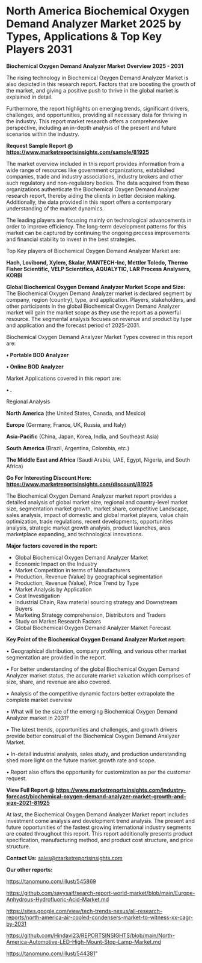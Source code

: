 # North America Biochemical Oxygen Demand Analyzer Market 2025 by Types, Applications & Top Key Players 2031

<Strong> Biochemical Oxygen Demand Analyzer Market Overview 2025 - 2031</strong>

The rising technology in Biochemical Oxygen Demand Analyzer Market is also depicted in this research report. Factors that are boosting the growth of the market, and giving a positive push to thrive in the global market is explained in detail.

Furthermore, the report highlights on emerging trends, significant drivers, challenges, and opportunities, providing all necessary data for thriving in the industry. This report market research offers a comprehensive perspective, including an in-depth analysis of the present and future scenarios within the industry.

<strong>Request Sample Report @ <a href=https://www.marketreportsinsights.com/sample/81925>https://www.marketreportsinsights.com/sample/81925</a></strong>

The market overview included in this report provides information from a wide range of resources like government organizations, established companies, trade and industry associations, industry brokers and other such regulatory and non-regulatory bodies. The data acquired from these organizations authenticate the Biochemical Oxygen Demand Analyzer research report, thereby aiding the clients in better decision making. Additionally, the data provided in this report offers a contemporary understanding of the market dynamics.

The leading players are focusing mainly on technological advancements in order to improve efficiency. The long-term development patterns for this market can be captured by continuing the ongoing process improvements and financial stability to invest in the best strategies.

Top Key players of Biochemical Oxygen Demand Analyzer Market are:

<strong>Hach, Lovibond, Xylem, Skalar, MANTECH-Inc, Mettler Toledo, Thermo Fisher Scientific, VELP Scientifica, AQUALYTIC, LAR Process Analysers, KORBI</strong>

<strong><b>Global Biochemical Oxygen Demand Analyzer Market Scope and Size:</b></strong>
The Biochemical Oxygen Demand Analyzer market is declared segment by company, region (country), type, and application. Players, stakeholders, and other participants in the global Biochemical Oxygen Demand Analyzer market will gain the market scope as they use the report as a powerful resource. The segmental analysis focuses on revenue and product by type and application and the forecast period of 2025-2031.

Biochemical Oxygen Demand Analyzer Market Types covered in this report are:

<strong>• Portable BOD Analyzer

• Online BOD Analyzer</strong>

Market Applications covered in this report are:

<strong>• .</strong> 

Regional Analysis

<strong>North America</strong> (the United States, Canada, and Mexico)

<strong>Europe</strong> (Germany, France, UK, Russia, and Italy)

<strong>Asia-Pacific</strong> (China, Japan, Korea, India, and Southeast Asia)

<strong>South America</strong> (Brazil, Argentina, Colombia, etc.)

<strong>The Middle East and Africa</strong> (Saudi Arabia, UAE, Egypt, Nigeria, and South Africa)

<strong>Go For Interesting Discount Here: <a href=https://www.marketreportsinsights.com/discount/81925>https://www.marketreportsinsights.com/discount/81925</a></strong>

The Biochemical Oxygen Demand Analyzer market report provides a detailed analysis of global market size, regional and country-level market size, segmentation market growth, market share, competitive Landscape, sales analysis, impact of domestic and global market players, value chain optimization, trade regulations, recent developments, opportunities analysis, strategic market growth analysis, product launches, area marketplace expanding, and technological innovations.

<strong><b>Major factors covered in the report:</b></strong>
<ul>
  <li>Global Biochemical Oxygen Demand Analyzer Market </li>
  <li>Economic Impact on the Industry</li>
  <li>Market Competition in terms of Manufacturers</li>
  <li>Production, Revenue (Value) by geographical segmentation</li>
  <li>Production, Revenue (Value), Price Trend by Type</li>
  <li>Market Analysis by Application</li>
  <li>Cost Investigation</li>
  <li>Industrial Chain, Raw material sourcing strategy and Downstream Buyers</li>
  <li>Marketing Strategy comprehension, Distributors and Traders</li>
  <li>Study on Market Research Factors</li>
  <li>Global Biochemical Oxygen Demand Analyzer Market Forecast</li>
</ul>

<strong><b>Key Point of the Biochemical Oxygen Demand Analyzer Market report:</b></strong>

• Geographical distribution, company profiling, and various other market segmentation are provided in the report.

• For better understanding of the global Biochemical Oxygen Demand Analyzer market status, the accurate market valuation which comprises of size, share, and revenue are also covered.

• Analysis of the competitive dynamic factors better extrapolate the complete market overview

• What will be the size of the emerging Biochemical Oxygen Demand Analyzer market in 2031?

• The latest trends, opportunities and challenges, and growth drivers provide better construal of the Biochemical Oxygen Demand Analyzer Market.

• In-detail industrial analysis, sales study, and production understanding shed more light on the future market growth rate and scope.

• Report also offers the opportunity for customization as per the customer request.

<strong><b>View Full Report @ <a href=https://www.marketreportsinsights.com/industry-forecast/biochemical-oxygen-demand-analyzer-market-growth-and-size-2021-81925>https://www.marketreportsinsights.com/industry-forecast/biochemical-oxygen-demand-analyzer-market-growth-and-size-2021-81925</a></b></strong>


At last, the Biochemical Oxygen Demand Analyzer Market report includes investment come analysis and development trend analysis. The present and future opportunities of the fastest growing international industry segments are coated throughout this report. This report additionally presents product specification, manufacturing method, and product cost structure, and price structure.

<strong>Contact Us:</strong>
sales@marketreportsinsights.com

<strong>Our other reports:</strong>

<a href=https://tanomuno.com/illust/545869>https://tanomuno.com/illust/545869</a>

<a href=https://github.com/sayysaif/search-report-world-market/blob/main/Europe-Anhydrous-Hydrofluoric-Acid-Market.md>https://github.com/sayysaif/search-report-world-market/blob/main/Europe-Anhydrous-Hydrofluoric-Acid-Market.md</a>

<a href=https://sites.google.com/view/tech-trends-nexus/all-research-reports/north-america-air-cooled-condensers-market-to-witness-xx-cagr-by-2031>https://sites.google.com/view/tech-trends-nexus/all-research-reports/north-america-air-cooled-condensers-market-to-witness-xx-cagr-by-2031</a>

<a href=https://github.com/Hindavi23/REPORTSINSIGHTS/blob/main/North-America-Automotive-LED-High-Mount-Stop-Lamp-Market.md>https://github.com/Hindavi23/REPORTSINSIGHTS/blob/main/North-America-Automotive-LED-High-Mount-Stop-Lamp-Market.md</a>

<a href=https://tanomuno.com/illust/544381>https://tanomuno.com/illust/544381</a>"

